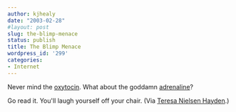 ```yaml
---
author: kjhealy
date: "2003-02-28"
#layout: post
slug: the-blimp-menace
status: publish
title: The Blimp Menace
wordpress_id: '299'
categories:
- Internet
---
```


Never mind the [oxytocin](http://www.j-bradford-delong.net/movable_type/2003_archives/000826.html). What about the goddamn [adrenaline](http://www.teemings.com/extras/truelife/scylla6.html)?

Go read it. You'll laugh yourself off your chair. (Via [Teresa Nielsen Hayden](http://nielsenhayden.com/makinglight/archives/2003_02.html#002384).)
